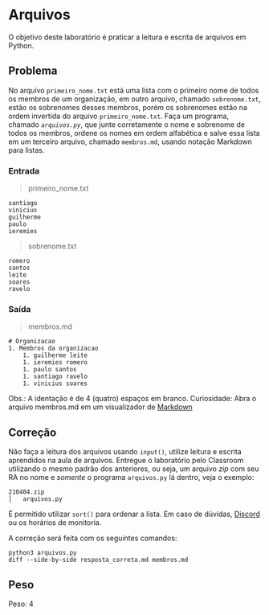 # Arquivos

O objetivo deste laboratório é praticar a leitura e escrita de arquivos em Python.

## Problema

No arquivo `primeiro_nome.txt` está uma lista com o primeiro nome de todos os membros de um organização, em outro arquivo, chamado `sobrenome.txt`, estão os sobrenomes desses membros, porém os sobrenomes estão na ordem invertida do arquivo `primeiro_nome.txt`. Faça um programa, chamado *`arquivos.py`*, que junte corretamente o nome e sobrenome de todos os membros, ordene os nomes em ordem alfabética e salve essa lista em um terceiro arquivo, chamado `membros.md`, usando notação Markdown para listas.

### Entrada

> primeiro_nome.txt
```
santiago
vinicius
guilherme
paulo
ieremies
```

> sobrenome.txt
```
romero
santos
leite
soares
ravelo
```

### Saída

> membros.md
```
# Organizacao
1. Membros da organizacao
    1. guilherme leite
    1. ieremies romero
    1. paulo santos
    1. santiago ravelo
    1. vinicius soares
```

Obs.: A identação é de 4 (quatro) espaços em branco.
Curiosidade: Abra o arquivo membros.md em um visualizador de [Markdown](https://markdownlivepreview.com)

## Correção

Não faça a leitura dos arquivos usando `input()`, utilize leitura e escrita aprendidos na aula de arquivos. Entregue o laboratório pelo Classroom utilizando o mesmo padrão dos anteriores, ou seja, um arquivo *zip* com seu RA no nome e *somente* o programa `arquivos.py` lá dentro, veja o exemplo:

```
210404.zip
│   arquivos.py
```

É permitido utilizar `sort()` para ordenar a lista. Em caso de dúvidas, [Discord](https://discord.gg/cWJEU95G6M) ou os horários de monitoria.

A correção será feita com os seguintes comandos:

```
python3 arquivos.py
diff --side-by-side resposta_correta.md membros.md
```

## Peso

Peso: 4